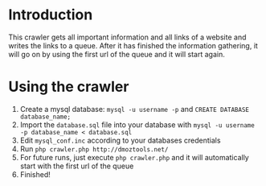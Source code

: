 # Introduction
This crawler gets all important information and all links of a website and writes the links to a queue.
After it has finished the information gathering, it will go on by using the first url of the queue and it will start again.

# Using the crawler
1. Create a mysql database: `mysql -u username -p` and `CREATE DATABASE database_name;`
2. Import the `database.sql` file into your database with `mysql -u username -p database_name < database.sql`
3. Edit `mysql_conf.inc` according to your databases credentials
4. Run `php crawler.php http://dmoztools.net/`
5. For future runs, just execute `php crawler.php` and it will automatically start with the first url of the queue
6. Finished!
 